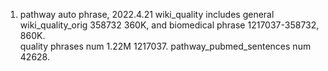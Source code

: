 1. pathway auto phrase, 2022.4.21 wiki_quality includes general wiki_quality_orig 358732 360K, and biomedical phrase 1217037-358732, 860K.  
quality phrases num 1.22M 1217037.
pathway_pubmed_sentences num 42628.